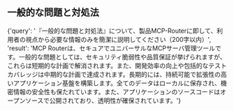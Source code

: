 ## 一般的な問題と対処法

{'query': '『一般的な問題と対処法』について、製品MCP-Routerに即して、利用者の視点から必要な情報のみを簡潔に説明してください（200字以内）', 'result': 'MCP Routerは、セキュアでユニバーサルなMCPサーバ管理ツールです。一般的な問題としては、セキュリティ脆弱性や品質保証が挙げられますが、これらは短期的な計画で解消されます。また、開発効率の向上や包括的なテストカバレッジは中期的な計画で達成されます。長期的には、持続可能で拡張性の高いアプリケーション基盤を構築します。全てのデータはローカルに保存され、機密情報の安全性も保たれています。また、アプリケーションのソースコードはオープンソースで公開されており、透明性が確保されています。'}